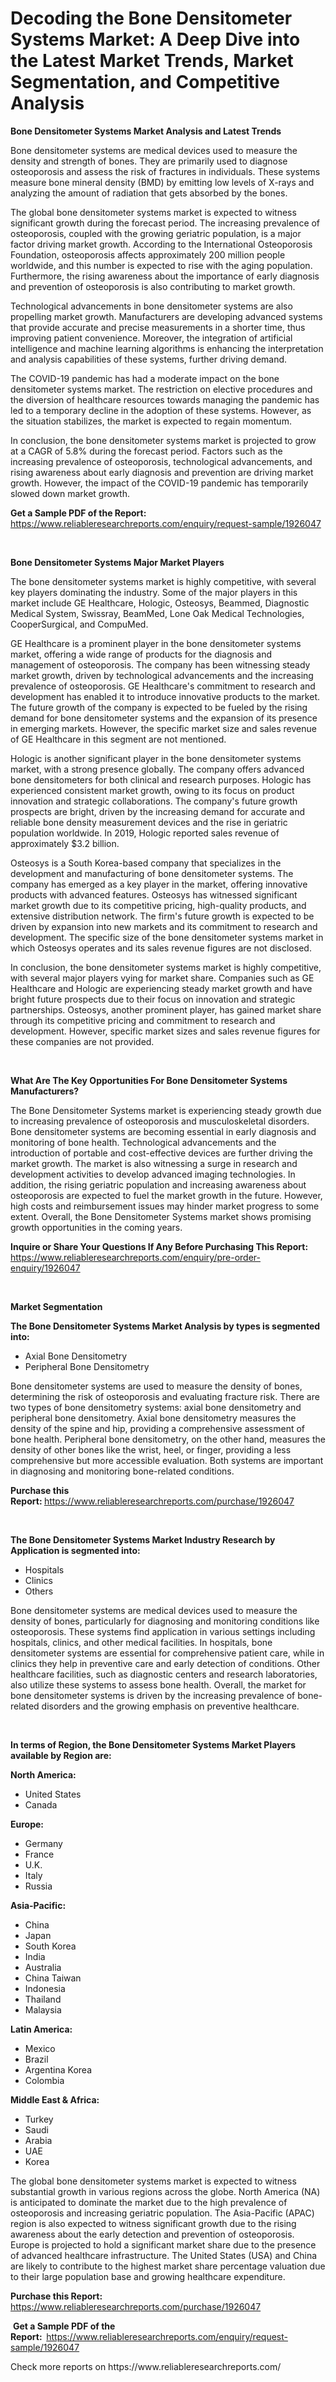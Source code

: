<p><h1>Decoding the Bone Densitometer Systems Market: A Deep Dive into the Latest Market Trends, Market Segmentation, and Competitive Analysis</h1></p><p><strong>Bone Densitometer Systems Market Analysis and Latest Trends</strong></p>
<p><p>Bone densitometer systems are medical devices used to measure the density and strength of bones. They are primarily used to diagnose osteoporosis and assess the risk of fractures in individuals. These systems measure bone mineral density (BMD) by emitting low levels of X-rays and analyzing the amount of radiation that gets absorbed by the bones.</p><p>The global bone densitometer systems market is expected to witness significant growth during the forecast period. The increasing prevalence of osteoporosis, coupled with the growing geriatric population, is a major factor driving market growth. According to the International Osteoporosis Foundation, osteoporosis affects approximately 200 million people worldwide, and this number is expected to rise with the aging population. Furthermore, the rising awareness about the importance of early diagnosis and prevention of osteoporosis is also contributing to market growth.</p><p>Technological advancements in bone densitometer systems are also propelling market growth. Manufacturers are developing advanced systems that provide accurate and precise measurements in a shorter time, thus improving patient convenience. Moreover, the integration of artificial intelligence and machine learning algorithms is enhancing the interpretation and analysis capabilities of these systems, further driving demand.</p><p>The COVID-19 pandemic has had a moderate impact on the bone densitometer systems market. The restriction on elective procedures and the diversion of healthcare resources towards managing the pandemic has led to a temporary decline in the adoption of these systems. However, as the situation stabilizes, the market is expected to regain momentum.</p><p>In conclusion, the bone densitometer systems market is projected to grow at a CAGR of 5.8% during the forecast period. Factors such as the increasing prevalence of osteoporosis, technological advancements, and rising awareness about early diagnosis and prevention are driving market growth. However, the impact of the COVID-19 pandemic has temporarily slowed down market growth.</p></p>
<p><strong>Get a Sample PDF of the Report:&nbsp;</strong> <a href="https://www.reliableresearchreports.com/enquiry/request-sample/1926047">https://www.reliableresearchreports.com/enquiry/request-sample/1926047</a></p>
<p>&nbsp;</p>
<p><strong>Bone Densitometer Systems Major Market Players</strong></p>
<p><p>The bone densitometer systems market is highly competitive, with several key players dominating the industry. Some of the major players in this market include GE Healthcare, Hologic, Osteosys, Beammed, Diagnostic Medical System, Swissray, BeamMed, Lone Oak Medical Technologies, CooperSurgical, and CompuMed.</p><p>GE Healthcare is a prominent player in the bone densitometer systems market, offering a wide range of products for the diagnosis and management of osteoporosis. The company has been witnessing steady market growth, driven by technological advancements and the increasing prevalence of osteoporosis. GE Healthcare's commitment to research and development has enabled it to introduce innovative products to the market. The future growth of the company is expected to be fueled by the rising demand for bone densitometer systems and the expansion of its presence in emerging markets. However, the specific market size and sales revenue of GE Healthcare in this segment are not mentioned.</p><p>Hologic is another significant player in the bone densitometer systems market, with a strong presence globally. The company offers advanced bone densitometers for both clinical and research purposes. Hologic has experienced consistent market growth, owing to its focus on product innovation and strategic collaborations. The company's future growth prospects are bright, driven by the increasing demand for accurate and reliable bone density measurement devices and the rise in geriatric population worldwide. In 2019, Hologic reported sales revenue of approximately $3.2 billion.</p><p>Osteosys is a South Korea-based company that specializes in the development and manufacturing of bone densitometer systems. The company has emerged as a key player in the market, offering innovative products with advanced features. Osteosys has witnessed significant market growth due to its competitive pricing, high-quality products, and extensive distribution network. The firm's future growth is expected to be driven by expansion into new markets and its commitment to research and development. The specific size of the bone densitometer systems market in which Osteosys operates and its sales revenue figures are not disclosed.</p><p>In conclusion, the bone densitometer systems market is highly competitive, with several major players vying for market share. Companies such as GE Healthcare and Hologic are experiencing steady market growth and have bright future prospects due to their focus on innovation and strategic partnerships. Osteosys, another prominent player, has gained market share through its competitive pricing and commitment to research and development. However, specific market sizes and sales revenue figures for these companies are not provided.</p></p>
<p>&nbsp;</p>
<p><strong>What Are The Key Opportunities For Bone Densitometer Systems Manufacturers?</strong></p>
<p><p>The Bone Densitometer Systems market is experiencing steady growth due to increasing prevalence of osteoporosis and musculoskeletal disorders. Bone densitometer systems are becoming essential in early diagnosis and monitoring of bone health. Technological advancements and the introduction of portable and cost-effective devices are further driving the market growth. The market is also witnessing a surge in research and development activities to develop advanced imaging technologies. In addition, the rising geriatric population and increasing awareness about osteoporosis are expected to fuel the market growth in the future. However, high costs and reimbursement issues may hinder market progress to some extent. Overall, the Bone Densitometer Systems market shows promising growth opportunities in the coming years.</p></p>
<p><strong>Inquire or Share Your Questions If Any Before Purchasing This Report:</strong> <a href="https://www.reliableresearchreports.com/enquiry/pre-order-enquiry/1926047">https://www.reliableresearchreports.com/enquiry/pre-order-enquiry/1926047</a></p>
<p>&nbsp;</p>
<p><strong>Market Segmentation</strong></p>
<p><strong>The Bone Densitometer Systems Market Analysis by types is segmented into:</strong></p>
<p><ul><li>Axial Bone Densitometry</li><li>Peripheral Bone Densitometry</li></ul></p>
<p><p>Bone densitometer systems are used to measure the density of bones, determining the risk of osteoporosis and evaluating fracture risk. There are two types of bone densitometry systems: axial bone densitometry and peripheral bone densitometry. Axial bone densitometry measures the density of the spine and hip, providing a comprehensive assessment of bone health. Peripheral bone densitometry, on the other hand, measures the density of other bones like the wrist, heel, or finger, providing a less comprehensive but more accessible evaluation. Both systems are important in diagnosing and monitoring bone-related conditions.</p></p>
<p><strong>Purchase this Report:&nbsp;</strong><a href="https://www.reliableresearchreports.com/purchase/1926047">https://www.reliableresearchreports.com/purchase/1926047</a></p>
<p>&nbsp;</p>
<p><strong>The Bone Densitometer Systems Market Industry Research by Application is segmented into:</strong></p>
<p><ul><li>Hospitals</li><li>Clinics</li><li>Others</li></ul></p>
<p><p>Bone densitometer systems are medical devices used to measure the density of bones, particularly for diagnosing and monitoring conditions like osteoporosis. These systems find application in various settings including hospitals, clinics, and other medical facilities. In hospitals, bone densitometer systems are essential for comprehensive patient care, while in clinics they help in preventive care and early detection of conditions. Other healthcare facilities, such as diagnostic centers and research laboratories, also utilize these systems to assess bone health. Overall, the market for bone densitometer systems is driven by the increasing prevalence of bone-related disorders and the growing emphasis on preventive healthcare.</p></p>
<p>&nbsp;</p>
<p><strong>In terms of Region, the Bone Densitometer Systems Market Players available by Region are:</strong></p>
<p>
    <p> <strong> North America: </strong>
        <ul>
            <li>United States</li>
            <li>Canada</li>
        </ul>
        </p> 
    <p> <strong> Europe: </strong>
        <ul>
            <li>Germany</li>
            <li>France</li>
            <li>U.K.</li>
            <li>Italy</li>
            <li>Russia</li>
        </ul>
        </p> 
    <p> <strong> Asia-Pacific: </strong>
        <ul>
            <li>China</li>
            <li>Japan</li>
            <li>South Korea</li>
            <li>India</li>
            <li>Australia</li>
            <li>China Taiwan</li>
            <li>Indonesia</li>
            <li>Thailand</li>
            <li>Malaysia</li>
        </ul>
        </p> 
    <p> <strong> Latin America: </strong>
        <ul>
            <li>Mexico</li>
            <li>Brazil</li>
            <li>Argentina Korea</li>
            <li>Colombia</li>
        </ul>
        </p> 
    <p> <strong> Middle East & Africa: </strong>
        <ul>
            <li>Turkey</li>
            <li>Saudi</li>
            <li>Arabia</li>
            <li>UAE</li>
            <li>Korea</li>
        </ul>
    </p>
    </p>
<p><p>The global bone densitometer systems market is expected to witness substantial growth in various regions across the globe. North America (NA) is anticipated to dominate the market due to the high prevalence of osteoporosis and increasing geriatric population. The Asia-Pacific (APAC) region is also expected to witness significant growth due to the rising awareness about the early detection and prevention of osteoporosis. Europe is projected to hold a significant market share due to the presence of advanced healthcare infrastructure. The United States (USA) and China are likely to contribute to the highest market share percentage valuation due to their large population base and growing healthcare expenditure.</p></p>
<p><strong>Purchase this Report: </strong><a href="https://www.reliableresearchreports.com/purchase/1926047">https://www.reliableresearchreports.com/purchase/1926047</a></p>
<p>&nbsp;<strong>Get a Sample PDF of the Report:&nbsp;&nbsp;</strong><a href="https://www.reliableresearchreports.com/enquiry/request-sample/1926047">https://www.reliableresearchreports.com/enquiry/request-sample/1926047</a></p>
<p><strong></strong></p>
<p>Check more reports on https://www.reliableresearchreports.com/</p>